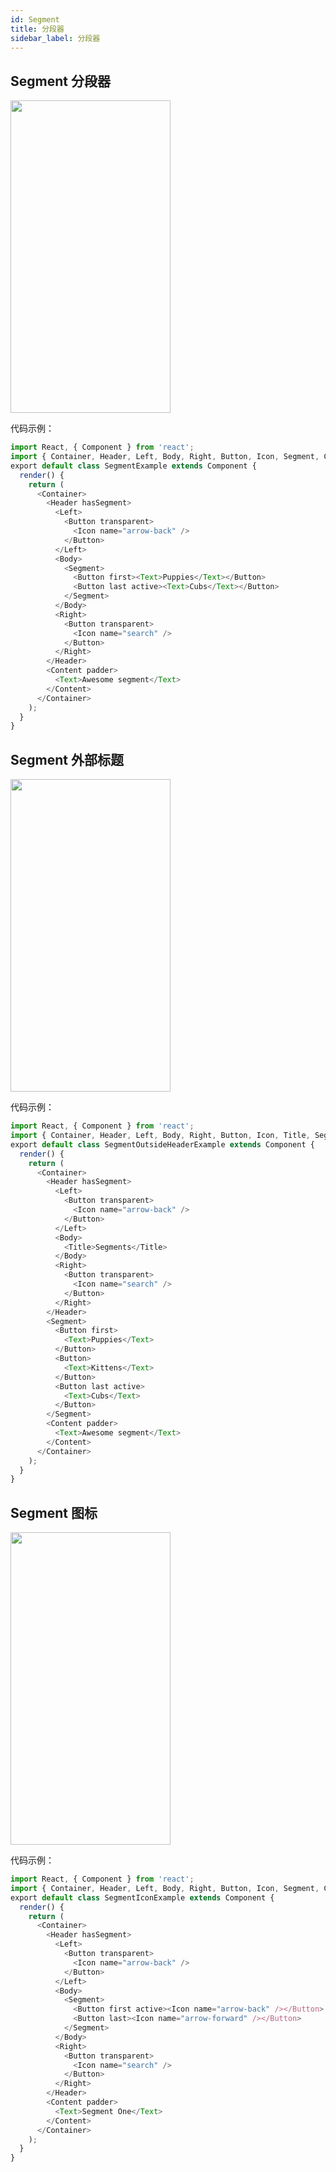 ```yaml
---
id: Segment
title: 分段器
sidebar_label: 分段器
---
```


## Segment 分段器

<img src="https://raw.githubusercontent.com/GeekyAnts/NativeBase-KitchenSink/v2.6.1/screenshots/ios/segment-inside-header.gif" width=256 height=500 />

代码示例：

```js
import React, { Component } from 'react';
import { Container, Header, Left, Body, Right, Button, Icon, Segment, Content, Text } from 'native-base';
​export default class SegmentExample extends Component {
  render() {
    return (
      <Container>
        <Header hasSegment>
          <Left>
            <Button transparent>
              <Icon name="arrow-back" />
            </Button>
          </Left>
          <Body>
            <Segment>
              <Button first><Text>Puppies</Text></Button>
              <Button last active><Text>Cubs</Text></Button>
            </Segment>
          </Body>
          <Right>
            <Button transparent>
              <Icon name="search" />
            </Button>
          </Right>
        </Header>
        <Content padder>
          <Text>Awesome segment</Text>
        </Content>
      </Container>
    );
  }
}
```
## Segment 外部标题

<img src="https://github.com/GeekyAnts/NativeBase-KitchenSink/raw/v2.6.1/screenshots/ios/segment-outside-header.gif" width=256 height=500 />

代码示例：

```js
import React, { Component } from 'react';
import { Container, Header, Left, Body, Right, Button, Icon, Title, Segment, Content, Text } from 'native-base';
​export default class SegmentOutsideHeaderExample extends Component {
  render() {
    return (
      <Container>
        <Header hasSegment>
          <Left>
            <Button transparent>
              <Icon name="arrow-back" />
            </Button>
          </Left>
          <Body>
            <Title>Segments</Title>
          </Body>
          <Right>
            <Button transparent>
              <Icon name="search" />
            </Button>
          </Right>
        </Header>
        <Segment>
          <Button first>
            <Text>Puppies</Text>
          </Button>
          <Button>
            <Text>Kittens</Text>
          </Button>
          <Button last active>
            <Text>Cubs</Text>
          </Button>
        </Segment>
        <Content padder>
          <Text>Awesome segment</Text>
        </Content>
      </Container>
    );
  }
}
```

## Segment 图标

<img src="https://raw.githubusercontent.com/GeekyAnts/NativeBase-KitchenSink/v2.6.1/screenshots/ios/segment-icon.png" width=256 height=500 />

代码示例：

```js
import React, { Component } from 'react';
import { Container, Header, Left, Body, Right, Button, Icon, Segment, Content, Text } from 'native-base';
​export default class SegmentIconExample extends Component {
  render() {
    return (
      <Container>
        <Header hasSegment>
          <Left>
            <Button transparent>
              <Icon name="arrow-back" />
            </Button>
          </Left>
          <Body>
            <Segment>
              <Button first active><Icon name="arrow-back" /></Button>
              <Button last><Icon name="arrow-forward" /></Button>
            </Segment>
          </Body>
          <Right>
            <Button transparent>
              <Icon name="search" />
            </Button>
          </Right>
        </Header>
        <Content padder>
          <Text>Segment One</Text>
        </Content>
      </Container>
    );
  }
}
```

